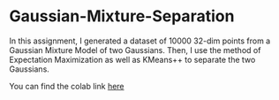 # Gaussian-Mixture-Separation
In this assignment, I generated a dataset of 10000 32-dim points from a Gaussian Mixture Model of two Gaussians. Then, I use the method of Expectation Maximization as well as KMeans++ to separate the two Gaussians.

You can find the colab link [here](https://colab.research.google.com/drive/1IcUZcdq-cL-r1AL6xA7OFbWkkobgC2or)
